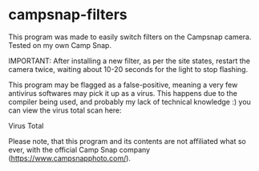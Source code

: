# campsnap-filters

This program was made to easily switch filters on the Campsnap camera.
Tested on my own Camp Snap.

IMPORTANT: After installing a new filter, as per the site states, restart the camera twice,
waiting about 10-20 seconds for the light to stop flashing.

This program may be flagged as a false-positive, meaning a very few antivirus softwares
may pick it up as a virus.
This happens due to the compiler being used, and probably my lack of technical knowledge :)
you can view the virus total scan here:

<link href="https://www.virustotal.com/gui/file/0f361a5e68a111f789608917970535dc226d1181759557c16e28f78c3479babf?nocache=1">Virus Total</link>

Please note, that this program and its contents are not affiliated what so ever,
with the official Camp Snap company (https://www.campsnapphoto.com/).
